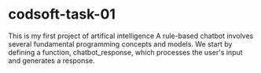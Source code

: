 # codsoft-task-01
This is my first project of artifical intelligence A rule-based chatbot involves several fundamental programming concepts and models. We start by defining a function, chatbot_response, which processes the user's input and generates a response. 
